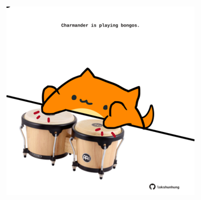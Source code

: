 <!-- built at 04/08/2022, 02:42:11 UTC -->
<p align="center">
  <img width="500" height="500" src="./ReadmeImage.svg">
</p>

